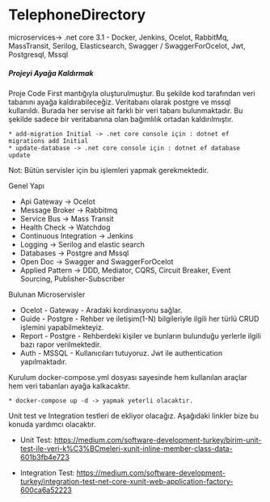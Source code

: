 ﻿# TelephoneDirectory
microservices-> .net core 3.1 - Docker, Jenkins, Ocelot, RabbitMq, MassTransit, Serilog, Elasticsearch, Swagger / SwaggerForOcelot, Jwt, Postgresql, Mssql

##### Projeyi Ayağa Kaldırmak

Proje Code First mantığıyla oluşturulmuştur. Bu şekilde kod tarafından veri tabanını ayağa kaldırabileceğiz.
Veritabanı olarak postgre ve mssql kullanıldı. 
Burada her servise ait farklı bir veri tabanı bulunmaktadır. Bu şekilde sadece bir veritabanına olan bağımlılık ortadan kaldırılmıştır.

```
* add-migration Initial -> .net core console için : dotnet ef migrations add Initial
* update-database -> .net core console için : dotnet ef database update
```
Not: Bütün servisler için bu işlemleri yapmak gerekmektedir.

Genel Yapı
- Api Gateway -> Ocelot
- Message Broker -> Rabbitmq
- Service Bus -> Mass Transit
- Health Check -> Watchdog
- Continuous Integration -> Jenkins
- Logging -> Serilog and elastic search
- Databases -> Postgre and Mssql
- Open Doc -> Swagger and SwaggerForOcelot
- Applied Pattern -> DDD, Mediator, CQRS, Circuit Breaker, Event Sourcing, Publisher-Subscriber

Bulunan Microservisler
- Ocelot - Gateway - Aradaki kordinasyonu sağlar.
- Guide - Postgre - Rehber ve iletişim(1-N) bilgileriyle ilgili her türlü CRUD işlemini yapabilmekteyiz.
- Report - Postgre - Rehberdeki kişiler ve bunların bulunduğu yerlerle ilgili bazı rapor verilmektedir.
- Auth - MSSQL - Kullanıcıları tutuyoruz. Jwt ile authentication yapılmaktadır.

Kurulum
docker-compose.yml dosyası sayesinde hem kullanılan araçlar hem veri tabanları ayağa kalkacaktır.
```
* docker-compose up -d -> yapmak yeterli olacaktır.
```


Unit test ve Integration testleri de ekliyor olacağız. Aşağıdaki linkler bize bu konuda yardımcı olacaktır.

- Unit Test:
https://medium.com/software-development-turkey/birim-unit-test-ile-veri-k%C3%BCmeleri-xunit-inline-member-class-data-601b3fb4e723

- Integration Test:
https://medium.com/software-development-turkey/integration-test-net-core-xunit-web-application-factory-600ca6a52223
